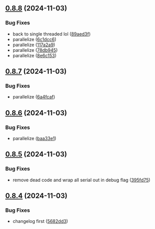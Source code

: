 ## [0.8.8](https://github.com/olipayne/Arduino-Morse-Radio/compare/v0.8.7...v0.8.8) (2024-11-03)


### Bug Fixes

* back to single threaded lol ([89aed3f](https://github.com/olipayne/Arduino-Morse-Radio/commit/89aed3f40a0f286f1c04234fc1e72730e3b8fd64))
* parallelize ([6c1dcc6](https://github.com/olipayne/Arduino-Morse-Radio/commit/6c1dcc68c50044114d6364372d3cc6fab3f7a3e9))
* parallelize ([117a2a9](https://github.com/olipayne/Arduino-Morse-Radio/commit/117a2a9eae86c48be116966babdc44e1bc9919fe))
* parallelize ([78db945](https://github.com/olipayne/Arduino-Morse-Radio/commit/78db945a83ab798fa7fb9a20d7bb904e5bdad8fb))
* parallelize ([8e6c153](https://github.com/olipayne/Arduino-Morse-Radio/commit/8e6c153859cc91801924e609663aa0fa4094795b))



## [0.8.7](https://github.com/olipayne/Arduino-Morse-Radio/compare/v0.8.6...v0.8.7) (2024-11-03)


### Bug Fixes

* parallelize ([6a4fcaf](https://github.com/olipayne/Arduino-Morse-Radio/commit/6a4fcafeb30b62f781d83a0c3d22248ec2ef80f2))



## [0.8.6](https://github.com/olipayne/Arduino-Morse-Radio/compare/v0.8.5...v0.8.6) (2024-11-03)


### Bug Fixes

* parallelize ([baa33e1](https://github.com/olipayne/Arduino-Morse-Radio/commit/baa33e17857284635edbf03f6e90cb928dc61ba0))



## [0.8.5](https://github.com/olipayne/Arduino-Morse-Radio/compare/v0.8.4...v0.8.5) (2024-11-03)


### Bug Fixes

* remove dead code and wrap all serial out in debug flag ([395fd75](https://github.com/olipayne/Arduino-Morse-Radio/commit/395fd7595b722b0adb9992b48ac90e495c6cf273))



## [0.8.4](https://github.com/olipayne/Arduino-Morse-Radio/compare/v0.8.3...v0.8.4) (2024-11-03)


### Bug Fixes

* changelog first ([5682dd3](https://github.com/olipayne/Arduino-Morse-Radio/commit/5682dd3a8a85dfb6acf5ba5220ab8b6953e31405))



